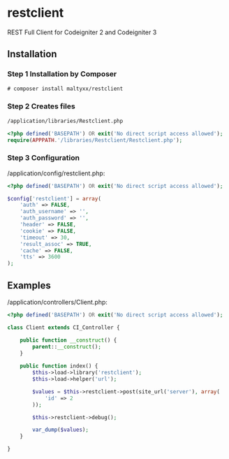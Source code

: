 # restclient
REST Full Client for Codeigniter 2 and Codeigniter 3

## Installation
### Step 1 Installation by Composer
```txt
# composer install maltyxx/restclient
```

### Step 2 Creates files
```txt
/application/libraries/Restclient.php
```
```php
<?php defined('BASEPATH') OR exit('No direct script access allowed');
require(APPPATH.'/libraries/Restclient/Restclient.php');
```

### Step 3 Configuration
/application/config/restclient.php:
```php
<?php defined('BASEPATH') OR exit('No direct script access allowed');

$config['restclient'] = array(
    'auth' => FALSE,
    'auth_username' => '',
    'auth_password' => '',
    'header' => FALSE,
    'cookie' => FALSE,
    'timeout' => 30,
    'result_assoc' => TRUE,
    'cache' => FALSE,
    'tts' => 3600
);
```

## Examples
/application/controllers/Client.php:
```php
<?php defined('BASEPATH') OR exit('No direct script access allowed');

class Client extends CI_Controller {

    public function __construct() {
        parent::__construct();
    }
    
    public function index() {
        $this->load->library('restclient');
        $this->load->helper('url');

        $values = $this->restclient->post(site_url('server'), array(
            'id' => 2
        ));

        $this->restclient->debug();

        var_dump($values);
    }

}
```
